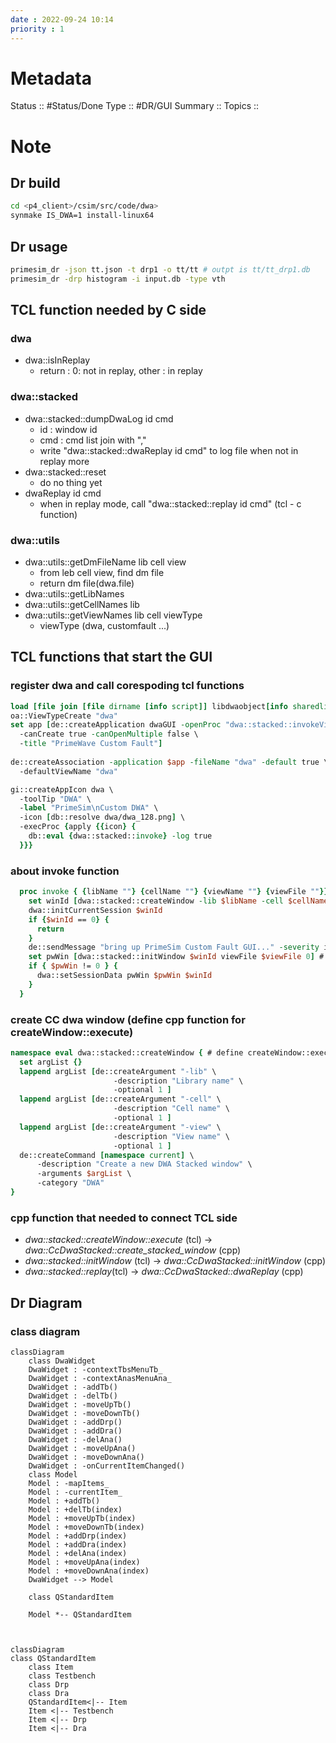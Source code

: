 ```yaml
---
date : 2022-09-24 10:14
priority : 1
---
```

# Metadata
Status :: #Status/Done 
Type :: #DR/GUI
Summary :: 
Topics :: 
# Note
## Dr build
```bash
cd <p4_client>/csim/src/code/dwa>
synmake IS_DWA=1 install-linux64
```
## Dr usage
```bash
primesim_dr -json tt.json -t drp1 -o tt/tt # outpt is tt/tt_drp1.db
primesim_dr -drp histogram -i input.db -type vth
```
## TCL function needed by C side
### dwa
* dwa::isInReplay
	* return : 0: not in replay, other : in replay
### dwa::stacked
* dwa::stacked::dumpDwaLog id cmd
	* id : window id
	* cmd : cmd list join with ","
	* write "dwa::stacked::dwaReplay id cmd" to log file when not in replay more
* dwa::stacked::reset
	* do no thing yet
* dwaReplay id cmd
	* when in replay mode, call "dwa::stacked::replay id cmd" (tcl - c function)
### dwa::utils
* dwa::utils::getDmFileName lib cell view
	* from leb cell view, find dm file 
	* return dm file(dwa.file)
* dwa::utils::getLibNames
* dwa::utils::getCellNames lib
* dwa::utils::getViewNames lib cell viewType
	* viewType (dwa, customfault ...)
## TCL functions that start the GUI
### register dwa and call corespoding tcl functions
``` tcl
load [file join [file dirname [info script]] libdwaobject[info sharedlibextension]]
oa::ViewTypeCreate "dwa"
set app [de::createApplication dwaGUI -openProc "dwa::stacked::invokeView" \
  -canCreate true -canOpenMultiple false \
  -title "PrimeWave Custom Fault"]
   
de::createAssociation -application $app -fileName "dwa" -default true \
  -defaultViewName "dwa"

gi::createAppIcon dwa \
  -toolTip "DWA" \
  -label "PrimeSim\nCustom DWA" \
  -icon [db::resolve dwa/dwa_128.png] \
  -execProc {apply {{icon} {
    db::eval {dwa::stacked::invoke} -log true
  }}}

```
### about invoke function
```tcl
  proc invoke { {libName ""} {cellName ""} {viewName ""} {viewFile ""}} {
    set winId [dwa::stacked::createWindow -lib $libName -cell $cellName -view $viewName] # cpp function
    dwa::initCurrentSession $winId
    if {$winId == 0} {
      return
    }
    de::sendMessage "bring up PrimeSim Custom Fault GUI..." -severity information
    set pwWin [dwa::stacked::initWindow $winId viewFile $viewFile 0] # cpp function
    if { $pwWin != 0 } {
      dwa::setSessionData pwWin $pwWin $winId
    }
  }
```
### create CC dwa window (define cpp function for createWindow::execute)
```tcl
namespace eval dwa::stacked::createWindow { # define createWindow::execute cpp function
  set argList {}
  lappend argList [de::createArgument "-lib" \
                       -description "Library name" \
                       -optional 1 ]
  lappend argList [de::createArgument "-cell" \
                       -description "Cell name" \
                       -optional 1 ]
  lappend argList [de::createArgument "-view" \
                       -description "View name" \
                       -optional 1 ]
  de::createCommand [namespace current] \
      -description "Create a new DWA Stacked window" \
      -arguments $argList \
      -category "DWA"
}
```

### cpp function that needed to connect TCL side
* *dwa::stacked::createWindow::execute* (tcl) -> *dwa::CcDwaStacked::create_stacked_window* (cpp)
* *dwa::stacked::initWindow* (tcl) -> *dwa::CcDwaStacked::initWindow* (cpp)
* *dwa::stacked::replay*(tcl) -> *dwa::CcDwaStacked::dwaReplay* (cpp)
## Dr Diagram
### class diagram
```mermaid
classDiagram  
    class DwaWidget
    DwaWidget : -contextTbsMenuTb_
    DwaWidget : -contextAnasMenuAna_
    DwaWidget : -addTb()
    DwaWidget : -delTb()
    DwaWidget : -moveUpTb()
    DwaWidget : -moveDownTb()
    DwaWidget : -addDrp()
    DwaWidget : -addDra()
    DwaWidget : -delAna()
    DwaWidget : -moveUpAna()
    DwaWidget : -moveDownAna()
    DwaWidget : -onCurrentItemChanged()
    class Model  
    Model : -mapItems_  
    Model : -currentItem_
    Model : +addTb()  
    Model : +delTb(index)
    Model : +moveUpTb(index)
    Model : +moveDownTb(index)
    Model : +addDrp(index)
    Model : +addDra(index)
    Model : +delAna(index)
    Model : +moveUpAna(index)
    Model : +moveDownAna(index)
    DwaWidget --> Model
    
    class QStandardItem
    
    Model *-- QStandardItem
     
    
```

```mermaid
classDiagram
class QStandardItem
    class Item
    class Testbench
    class Drp
    class Dra
    QStandardItem<|-- Item
    Item <|-- Testbench
    Item <|-- Drp
    Item <|-- Dra
```
